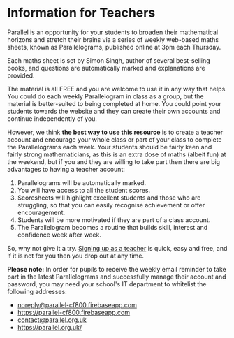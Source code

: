 # Information for Teachers

Parallel is an opportunity for your students to broaden their mathematical
horizons and stretch their brains via a series of weekly web-based maths sheets,
known as Parallelograms, published online at 3pm each Thursday.

Each maths sheet is set by Simon Singh, author of several best-selling books,
and questions are automatically marked and explanations are provided.

The material is all FREE and you are welcome to use it in any way that helps.
You could do each weekly Parallelogram in class as a group, but the material is
better-suited to being completed at home. You could point your students
towards the website and they can create their own accounts and continue
independently of you.

However, we think __the best way to use this resource__ is to create a teacher
account and encourage your whole class or part of your class to complete the
Parallelograms each week. Your students should be fairly keen and fairly strong
mathematicians, as this is an extra dose of maths (albeit fun) at the weekend,
but if you and they are willing to take part then there are big advantages to
having a teacher account:

1. Parallelograms will be automatically marked.
2. You will have access to all the student scores.
3. Scoresheets will highlight excellent students and those who are
   struggling, so that you can easily recognise achievement or offer
   encouragement.
4. Students will be more motivated if they are part of a class account.
5. The Parallelogram becomes a routine that builds skill, interest and
   confidence week after week.

So, why not give it a try. [Signing up as a teacher](/signup#teacher) is quick, easy and free, and if it is not for you then you drop out at any time.

__Please note:__ In order for pupils to receive the weekly email reminder to take part in the latest Parallelograms and successfully manage their account and password, you may need your school's IT department to whitelist the following addresses:

* noreply@parallel-cf800.firebaseapp.com
* https://parallel-cf800.firebaseapp.com
* contact@parallel.org.uk
* https://parallel.org.uk/

